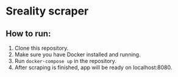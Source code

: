 # Sreality scraper

## How to run:

1. Clone this repository.
2. Make sure you have Docker installed and running.
3. Run `docker-compose up` in the repository.
4. After scraping is finished, app will be ready on localhost:8080.
